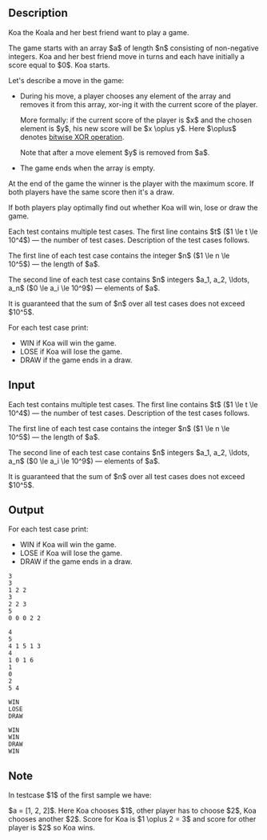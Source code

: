 ## Description

<div><p>Koa the Koala and her best friend want to play a game.</p><p>The game starts with an array $a$ of length $n$ consisting of non-negative integers. Koa and her best friend move in turns and each have initially a score equal to $0$. Koa starts.</p><p>Let's describe a move in the game:</p><ul> <li> During his move, a player chooses any element of the array and removes it from this array, xor-ing it with the current score of the player.<p> More formally: if the current score of the player is $x$ and the chosen element is $y$, his new score will be $x \oplus y$. Here $\oplus$ denotes <a href="https://en.wikipedia.org/wiki/Bitwise_operation#XOR">bitwise XOR operation</a>.</p><p> Note that after a move element $y$ is removed from $a$.</p><p> </p></li><li> The game ends when the array is empty. </li></ul><p>At the end of the game the winner is the player with the maximum score. If both players have the same score then it's a draw.</p><p>If both players play optimally find out whether Koa will win, lose or draw the game.</p></div><div class="input-specification"><p>Each test contains multiple test cases. The first line contains $t$ ($1 \le t \le 10^4$)&nbsp;— the number of test cases. Description of the test cases follows.</p><p>The first line of each test case contains the integer $n$ ($1 \le n \le 10^5$)&nbsp;— the length of $a$.</p><p>The second line of each test case contains $n$ integers $a_1, a_2, \ldots, a_n$ ($0 \le a_i \le 10^9$)&nbsp;— elements of $a$.</p><p>It is guaranteed that the sum of $n$ over all test cases does not exceed $10^5$.</p></div><div class="output-specification"><p>For each test case print:</p><ul> <li> <span class="tex-font-style-tt">WIN</span> if Koa will win the game. </li><li> <span class="tex-font-style-tt">LOSE</span> if Koa will lose the game. </li><li> <span class="tex-font-style-tt">DRAW</span> if the game ends in a draw. </li></ul></div>

## Input

<p>Each test contains multiple test cases. The first line contains $t$ ($1 \le t \le 10^4$)&nbsp;— the number of test cases. Description of the test cases follows.</p><p>The first line of each test case contains the integer $n$ ($1 \le n \le 10^5$)&nbsp;— the length of $a$.</p><p>The second line of each test case contains $n$ integers $a_1, a_2, \ldots, a_n$ ($0 \le a_i \le 10^9$)&nbsp;— elements of $a$.</p><p>It is guaranteed that the sum of $n$ over all test cases does not exceed $10^5$.</p>

## Output

<p>For each test case print:</p><ul> <li> <span class="tex-font-style-tt">WIN</span> if Koa will win the game. </li><li> <span class="tex-font-style-tt">LOSE</span> if Koa will lose the game. </li><li> <span class="tex-font-style-tt">DRAW</span> if the game ends in a draw. </li></ul>





```input1
3
3
1 2 2
3
2 2 3
5
0 0 0 2 2
```




```input2
4
5
4 1 5 1 3
4
1 0 1 6
1
0
2
5 4
```




```output1
WIN
LOSE
DRAW
```




```output2
WIN
WIN
DRAW
WIN
```



## Note

<p>In testcase $1$ of the first sample we have:</p><p>$a = [1, 2, 2]$. Here Koa chooses $1$, other player has to choose $2$, Koa chooses another $2$. Score for Koa is $1 \oplus 2 = 3$ and score for other player is $2$ so Koa wins.</p>
